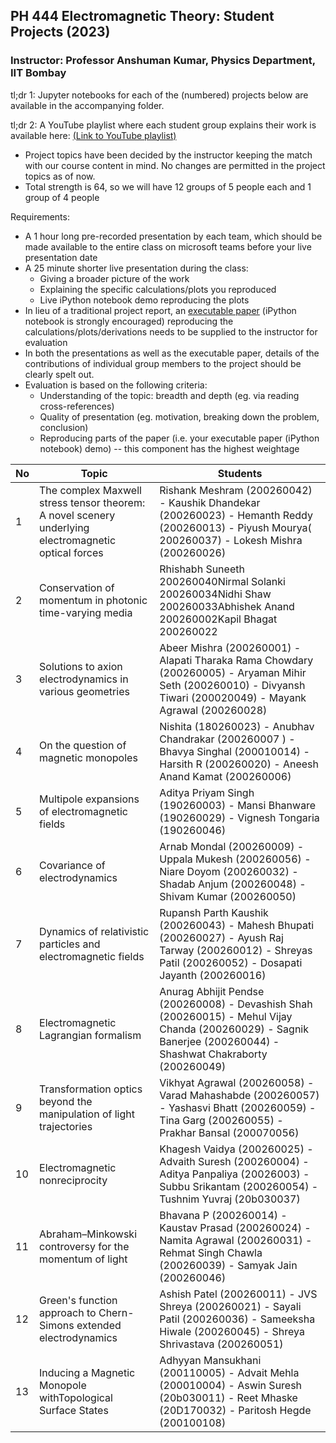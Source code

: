 ## PH 444 Electromagnetic Theory: Student Projects (2023)
### **Instructor: Professor Anshuman Kumar, Physics Department, IIT Bombay**


tl;dr 1: Jupyter notebooks for each of the (numbered) projects below are available in the accompanying folder.

tl;dr 2: A YouTube playlist where each student group explains their work is available here: [(Link to YouTube playlist)](https://www.youtube.com/playlist?list=PLBAf4P2YTnSU7mAci2482dBqK0Q5sZs7X)

- Project topics have been decided by the instructor keeping the match with our course content in mind. No changes are permitted in the project topics as of now.
- Total strength is 64, so we will have 12 groups of 5 people each and 1 group of 4 people

Requirements:

- A 1 hour long pre-recorded presentation by each team, which should be made available to the entire class on microsoft teams before your live presentation date
- A 25 minute shorter live presentation during the class:
  - Giving a broader picture of the work
  - Explaining the specific calculations/plots you reproduced
  - Live iPython notebook demo reproducing the plots
- In lieu of a traditional project report, an [executable paper](https://www.nature.com/articles/s42005-020-00403-4) (iPython notebook is strongly encouraged) reproducing the calculations/plots/derivations needs to be supplied to the instructor for evaluation
- In both the presentations as well as the executable paper, details of the contributions of individual group members to the project should be clearly spelt out.
- Evaluation is based on the following criteria:
  - Understanding of the topic: breadth and depth (eg. via reading cross-references)
  - Quality of presentation (eg. motivation, breaking down the problem, conclusion)
  - Reproducing parts of the paper (i.e. your executable paper (iPython notebook) demo) -- this component has the highest weightage

|**No**  | **Topic** | **Students** |
| --- | --- | --- |
| 1 | The complex Maxwell stress tensor theorem: A novel scenery underlying electromagnetic optical forces | Rishank Meshram (200260042) - Kaushik Dhandekar (200260023) - Hemanth Reddy (200260013) - Piyush Mourya( 200260037) - Lokesh Mishra (200260026) |
| 2 | Conservation of momentum in photonic time-varying media | Rhishabh Suneeth 200260040Nirmal Solanki 200260034Nidhi Shaw 200260033Abhishek Anand 200260002Kapil Bhagat 200260022 |
| 3 | Solutions to axion electrodynamics in various geometries | Abeer Mishra (200260001) - Alapati Tharaka Rama Chowdary (200260005) - Aryaman Mihir Seth (200260010) - Divyansh Tiwari (200020049) - Mayank Agrawal (200260028) |
| 4 | On the question of magnetic monopoles | Nishita (180260023) - Anubhav Chandrakar (200260007 ) - Bhavya Singhal (200010014) - Harsith R (200260020) - Aneesh Anand Kamat (200260006) |
| 5 | Multipole expansions of electromagnetic fields | Aditya Priyam Singh (190260003) - Mansi Bhanware (190260029) - Vignesh Tongaria (190260046) |
| 6 | Covariance of electrodynamics | Arnab Mondal (200260009) - Uppala Mukesh (200260056) - Niare Doyom (200260032) - Shadab Anjum (200260048) - Shivam Kumar (200260050) |
| 7 | Dynamics of relativistic particles and electromagnetic fields | Rupansh Parth Kaushik (200260043) - Mahesh Bhupati (200260027) - Ayush Raj Tarway (200260012) - Shreyas Patil (200260052) - Dosapati Jayanth (200260016) |
| 8 | Electromagnetic Lagrangian formalism | Anurag Abhijit Pendse (200260008) - Devashish Shah (200260015) - Mehul Vijay Chanda (200260029) - Sagnik Banerjee (200260044) - Shashwat Chakraborty (200260049) |
| 9 | Transformation optics beyond the manipulation of light trajectories | Vikhyat Agrawal (200260058) - Varad Mahashabde (200260057) - Yashasvi Bhatt (200260059) - Tina Garg (200260055) - Prakhar Bansal (200070056) |
| 10 | Electromagnetic nonreciprocity | Khagesh Vaidya (200260025) - Advaith Suresh (200260004) - Aditya Panpaliya (20026003) - Subbu Srikantam (200260054) - Tushnim Yuvraj (20b030037) |
| 11 | Abraham–Minkowski controversy for the momentum of light | Bhavana P (200260014) - Kaustav Prasad (200260024) - Namita Agrawal (200260031) - Rehmat Singh Chawla (200260039) - Samyak Jain (200260046) |
| 12 | Green's function approach to Chern-Simons extended electrodynamics | Ashish Patel (200260011) - JVS Shreya (200260021) - Sayali Patil (200260036) - Sameeksha Hiwale (200260045) - Shreya Shrivastava (200260051) |
| 13 | Inducing a Magnetic Monopole withTopological Surface States | Adhyyan Mansukhani (200110005) - Advait Mehla (200010004) - Aswin Suresh (20b030011) - Reet Mhaske (20D170032) - Paritosh Hegde (200100108) |
